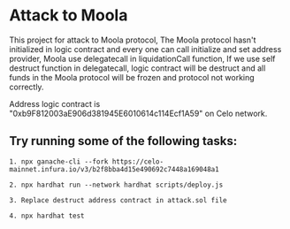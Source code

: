 # Attack to Moola

This project for attack to Moola protocol, The Moola protocol hasn't  initialized in logic contract and every one can call initialize and set address provider, Moola use delegatecall in liquidationCall function, If  we use self destruct function in delegatecall, logic contract will be destruct and all funds in the Moola protocol will be frozen and protocol not working correctly.  


Address logic contract is "0xb9F812003aE906d381945E6010614c114Ecf1A59" on Celo network.

## Try running some of the following tasks:

```shell
1. npx ganache-cli --fork https://celo-mainnet.infura.io/v3/b2f8bba4d15e490692c7448a169048a1

2. npx hardhat run --network hardhat scripts/deploy.js

3. Replace destruct address contract in attack.sol file

4. npx hardhat test
```
